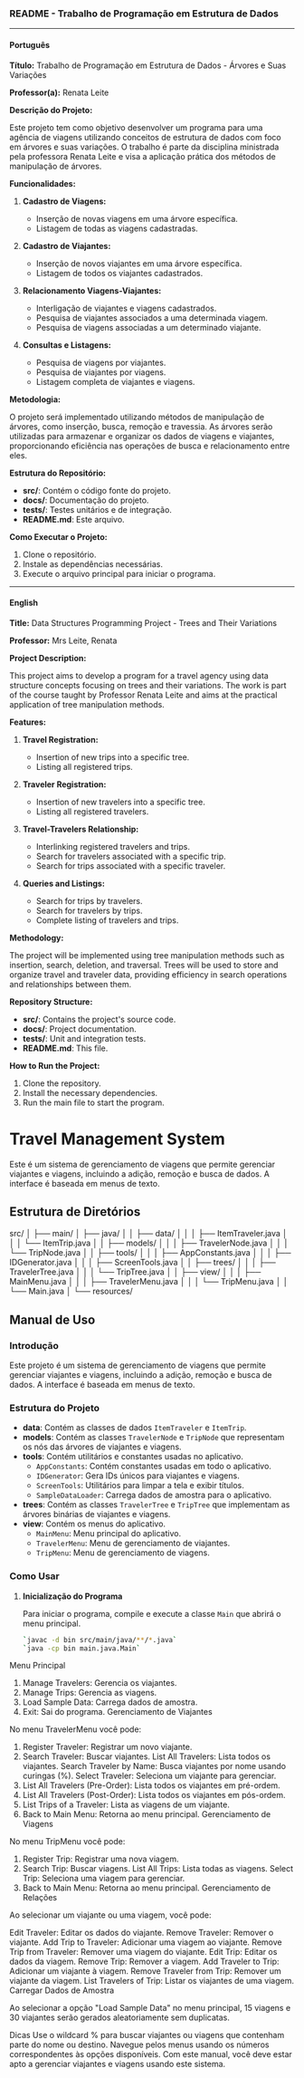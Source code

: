 ### README - Trabalho de Programação em Estrutura de Dados

---

#### Português

**Título:** Trabalho de Programação em Estrutura de Dados - Árvores e Suas Variações

**Professor(a):** Renata Leite

**Descrição do Projeto:**

Este projeto tem como objetivo desenvolver um programa para uma agência de viagens utilizando conceitos de estrutura de dados com foco em árvores e suas variações. O trabalho é parte da disciplina ministrada pela professora Renata Leite e visa a aplicação prática dos métodos de manipulação de árvores.

**Funcionalidades:**

1. **Cadastro de Viagens:**
   - Inserção de novas viagens em uma árvore específica.
   - Listagem de todas as viagens cadastradas.

2. **Cadastro de Viajantes:**
   - Inserção de novos viajantes em uma árvore específica.
   - Listagem de todos os viajantes cadastrados.

3. **Relacionamento Viagens-Viajantes:**
   - Interligação de viajantes e viagens cadastrados.
   - Pesquisa de viajantes associados a uma determinada viagem.
   - Pesquisa de viagens associadas a um determinado viajante.

4. **Consultas e Listagens:**
   - Pesquisa de viagens por viajantes.
   - Pesquisa de viajantes por viagens.
   - Listagem completa de viajantes e viagens.

**Metodologia:**

O projeto será implementado utilizando métodos de manipulação de árvores, como inserção, busca, remoção e travessia. As árvores serão utilizadas para armazenar e organizar os dados de viagens e viajantes, proporcionando eficiência nas operações de busca e relacionamento entre eles.

**Estrutura do Repositório:**

- **src/**: Contém o código fonte do projeto.
- **docs/**: Documentação do projeto.
- **tests/**: Testes unitários e de integração.
- **README.md**: Este arquivo.

**Como Executar o Projeto:**

1. Clone o repositório.
2. Instale as dependências necessárias.
3. Execute o arquivo principal para iniciar o programa.

---

#### English

**Title:** Data Structures Programming Project - Trees and Their Variations

**Professor:** Mrs Leite, Renata

**Project Description:**

This project aims to develop a program for a travel agency using data structure concepts focusing on trees and their variations. The work is part of the course taught by Professor Renata Leite and aims at the practical application of tree manipulation methods.

**Features:**

1. **Travel Registration:**
   - Insertion of new trips into a specific tree.
   - Listing all registered trips.

2. **Traveler Registration:**
   - Insertion of new travelers into a specific tree.
   - Listing all registered travelers.

3. **Travel-Travelers Relationship:**
   - Interlinking registered travelers and trips.
   - Search for travelers associated with a specific trip.
   - Search for trips associated with a specific traveler.

4. **Queries and Listings:**
   - Search for trips by travelers.
   - Search for travelers by trips.
   - Complete listing of travelers and trips.

**Methodology:**

The project will be implemented using tree manipulation methods such as insertion, search, deletion, and traversal. Trees will be used to store and organize travel and traveler data, providing efficiency in search operations and relationships between them.

**Repository Structure:**

- **src/**: Contains the project's source code.
- **docs/**: Project documentation.
- **tests/**: Unit and integration tests.
- **README.md**: This file.

**How to Run the Project:**

1. Clone the repository.
2. Install the necessary dependencies.
3. Run the main file to start the program.


# Travel Management System

Este é um sistema de gerenciamento de viagens que permite gerenciar viajantes e viagens, incluindo a adição, remoção e busca de dados. A interface é baseada em menus de texto.

## Estrutura de Diretórios

src/
│
├── main/
│ ├── java/
│ │ ├── data/
│ │ │ ├── ItemTraveler.java
│ │ │ └── ItemTrip.java
│ │ ├── models/
│ │ │ ├── TravelerNode.java
│ │ │ └── TripNode.java
│ │ ├── tools/
│ │ │ ├── AppConstants.java
│ │ │ ├── IDGenerator.java
│ │ │ ├── ScreenTools.java
│ │ ├── trees/
│ │ │ ├── TravelerTree.java
│ │ │ └── TripTree.java
│ │ ├── view/
│ │ │ ├── MainMenu.java
│ │ │ ├── TravelerMenu.java
│ │ │ └── TripMenu.java
│ │ └── Main.java
│ └── resources/



## Manual de Uso

### Introdução

Este projeto é um sistema de gerenciamento de viagens que permite gerenciar viajantes e viagens, incluindo a adição, remoção e busca de dados. A interface é baseada em menus de texto.

### Estrutura do Projeto

- **data**: Contém as classes de dados `ItemTraveler` e `ItemTrip`.
- **models**: Contém as classes `TravelerNode` e `TripNode` que representam os nós das árvores de viajantes e viagens.
- **tools**: Contém utilitários e constantes usadas no aplicativo.
  - `AppConstants`: Contém constantes usadas em todo o aplicativo.
  - `IDGenerator`: Gera IDs únicos para viajantes e viagens.
  - `ScreenTools`: Utilitários para limpar a tela e exibir títulos.
  - `SampleDataLoader`: Carrega dados de amostra para o aplicativo.
- **trees**: Contém as classes `TravelerTree` e `TripTree` que implementam as árvores binárias de viajantes e viagens.
- **view**: Contém os menus do aplicativo.
  - `MainMenu`: Menu principal do aplicativo.
  - `TravelerMenu`: Menu de gerenciamento de viajantes.
  - `TripMenu`: Menu de gerenciamento de viagens.

### Como Usar

1. **Inicialização do Programa**

   Para iniciar o programa, compile e execute a classe `Main` que abrirá o menu principal.

   ```bash
   `javac -d bin src/main/java/**/*.java`
   `java -cp bin main.java.Main`

Menu Principal

1. Manage Travelers: Gerencia os viajantes.
2. Manage Trips: Gerencia as viagens.
3. Load Sample Data: Carrega dados de amostra.
0. Exit: Sai do programa.
Gerenciamento de Viajantes

No menu TravelerMenu você pode:

1. Register Traveler: Registrar um novo viajante.
2. Search Traveler: Buscar viajantes.
List All Travelers: Lista todos os viajantes.
Search Traveler by Name: Busca viajantes por nome usando curingas (%).
Select Traveler: Seleciona um viajante para gerenciar.
3. List All Travelers (Pre-Order): Lista todos os viajantes em pré-ordem.
4. List All Travelers (Post-Order): Lista todos os viajantes em pós-ordem.
5. List Trips of a Traveler: Lista as viagens de um viajante.
0. Back to Main Menu: Retorna ao menu principal.
Gerenciamento de Viagens

No menu TripMenu você pode:

1. Register Trip: Registrar uma nova viagem.
2. Search Trip: Buscar viagens.
List All Trips: Lista todas as viagens.
Select Trip: Seleciona uma viagem para gerenciar.
0. Back to Main Menu: Retorna ao menu principal.
Gerenciamento de Relações

Ao selecionar um viajante ou uma viagem, você pode:

Edit Traveler: Editar os dados do viajante.
Remove Traveler: Remover o viajante.
Add Trip to Traveler: Adicionar uma viagem ao viajante.
Remove Trip from Traveler: Remover uma viagem do viajante.
Edit Trip: Editar os dados da viagem.
Remove Trip: Remover a viagem.
Add Traveler to Trip: Adicionar um viajante à viagem.
Remove Traveler from Trip: Remover um viajante da viagem.
List Travelers of Trip: Listar os viajantes de uma viagem.
Carregar Dados de Amostra

Ao selecionar a opção "Load Sample Data" no menu principal, 15 viagens e 30 viajantes serão gerados aleatoriamente sem duplicatas.

Dicas
Use o wildcard % para buscar viajantes ou viagens que contenham parte do nome ou destino.
Navegue pelos menus usando os números correspondentes às opções disponíveis.
Com este manual, você deve estar apto a gerenciar viajantes e viagens usando este sistema.
